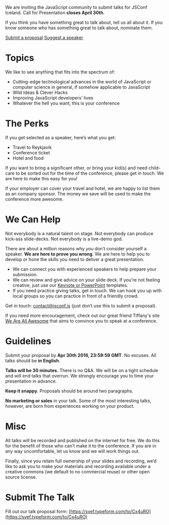We are inviting the JavaScript community to submit talks for JSConf Iceland. Call for Presentation **closes April 30th**.

If you think you have something great to talk about, tell us all about it. If you know someone who has something great to talk about, nominate them.

<div class="text-center">
  <a class="button" href="https://svef.typeform.com/to/Cx4uRO">Submit a proposal</a>
  <a class="button" href="https://svef.typeform.com/to/I1Wv9R">Suggest a speaker</a>
</div>

# Topics

We like to see anything that fits into the spectrum of:

 * Cutting-edge technological advances in the world of JavaScript or computer science in general, if somehow applicable to JavaScript
 * Wild Ideas & Clever Hacks
 * Improving JavaScript developers’ lives
 * Whatever the hell you want, this is your conference

# The Perks

If you get selected as a speaker, here’s what you get:

 * Travel to Reykjavik
 * Conference ticket
 * Hotel and food

If you want to bring a significant other, or bring your kid(s) and need child-care to be sorted out for the time of the conference, please get in touch. We are here to make this easy for you!

If your employer can cover your travel and hotel, we are happy to list them as an company sponsor. The money we save will be used to make the conference more awesome.

# We Can Help

Not everybody is a natural talent on stage. Not everybody can produce kick-ass slide-decks. Not everybody is a live-demo god.

There are about a million reasons why *you* don’t consider yourself a speaker. **We are here to prove you wrong**. We are here to help you to develop or hone the skills you need to deliver a great presentation.

* We can connect you with experienced speakers to help prepare your submission.
* We can review and give advice on your slide deck. If you're not feeling creative, just use our [Keynote or PowerPoint](https://github.com/jsconf/presentation-templates/downloads) templates.
* If you need practice giving talks, get in touch. We can hook you up with local groups so you can practice in front of a friendly crowd.

Get in touch: [contact@jsconf.is](mailto:contact@jsconf.is) (just don’t use this to submit a proposal).

If you need more encouragement, check out our great friend Tiffany's site [We Are All Awesome](http://weareallaweso.me/) that aims to convince you to speak at a conference.

# Guidelines

Submit your proposal by **Apr 30th 2016, 23:59:59 GMT**. No excuses. All talks should be **in English**.

**Talks will be 30 minutes.** There is no Q&A. We will be on a tight schedule and will end talks that overrun. We strongly encourage you to time your presentation in advance.

**Keep it snappy**. Proposals should be around two paragraphs.

**No marketing or sales** in your talk. Some of the most interesting talks, however, are born from experiences working on your product.

# Misc

All talks will be recorded and published on the internet for free. We do this for the benefit of those who can’t make it to the conference. If you are in any way uncomfortable, let us know and we will work things out.

Finally, since you retain full ownership of your slides and recording, we’d like to ask you to make your materials and recording available under a creative commons (we default to no commercial reuse) or other open source license.

# Submit The Talk

Fill out our talk proposal form:
[https://svef.typeform.com/to/Cx4uRO](https://svef.typeform.com/to/Cx4uRO)
